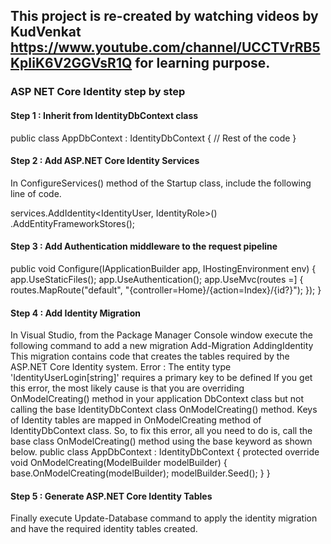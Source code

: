 ## This project is  re-created by watching videos by KudVenkat https://www.youtube.com/channel/UCCTVrRB5KpIiK6V2GGVsR1Q for learning purpose.
### ASP NET Core Identity step by step

#### Step 1 : Inherit from IdentityDbContext class
public class AppDbContext : IdentityDbContext
{
    // Rest of the code
}

#### Step 2 : Add ASP.NET Core Identity Services
In ConfigureServices() method of the Startup class, include the following line of code.

services.AddIdentity<IdentityUser, IdentityRole>()
        .AddEntityFrameworkStores<AppDbContext>();
        
#### Step 3 : Add Authentication middleware to the request pipeline
public void Configure(IApplicationBuilder app, IHostingEnvironment env)
{
    app.UseStaticFiles();
    app.UseAuthentication();
    app.UseMvc(routes =]
    {
        routes.MapRoute("default", "{controller=Home}/{action=Index}/{id?}");
    });
}
#### Step 4 : Add Identity Migration
In Visual Studio, from the Package Manager Console window execute the following command to add a new migration
Add-Migration AddingIdentity
This migration contains code that creates the tables required by the ASP.NET Core Identity system.
Error : The entity type 'IdentityUserLogin[string]' requires a primary key to be defined
If you get this error, the most likely cause is that you are overriding OnModelCreating() method in your application DbContext class but not calling the base IdentityDbContext class OnModelCreating() method. 
Keys of Identity tables are mapped in OnModelCreating method of IdentityDbContext class. So, to fix this error, all you need to do is, call the base class OnModelCreating() method using the base keyword as shown below.
public class AppDbContext : IdentityDbContext
{
    protected override void OnModelCreating(ModelBuilder modelBuilder)
    {
        base.OnModelCreating(modelBuilder);
        modelBuilder.Seed();
    }
}
#### Step 5 : Generate ASP.NET Core Identity Tables

Finally execute Update-Database command to apply the identity migration and have the required identity tables created.
